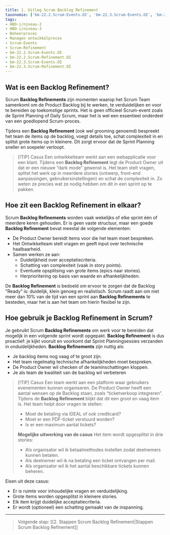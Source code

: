 ```yaml
---
title: 1. Uitleg Scrum Backlog Refinement
taxonomie: ['bm-22.2.Scrum-Events.OI', 'bm-22.3.Scrum-Events.OI', 'bm-22.2.Scrum-Refinement.OI', 'bm-22.3.Scrum-Refinement.OI']
tags:
- HBO-i/niveau-2
- HBO-i/niveau-3
- Beheerproces
- Managen ontwikkelproces
- Scrum-Events
- Scrum-Refinement
- bm-22.2.Scrum-Events.OI
- bm-22.2.Scrum-Refinement.OI
- bm-22.3.Scrum-Events.OI
- bm-22.3.Scrum-Refinement.OI
---
```


## Wat is een Backlog Refinement?
Scrum **Backlog Refinements** zijn momenten waarop het Scrum Team samenkomt om de Product Backlog bij te werken, te verduidelijken en voor te bereiden op toekomstige sprints. Het is geen officieel Scrum-event zoals de Sprint Planning of Daily Scrum, maar het is wel een essentieel onderdeel van een goedlopend Scrum-proces.

Tijdens een **Backlog Refinement** (ook wel grooming genoemd) bespreekt het team de items op de backlog, voegt details toe, schat complexiteit in en splitst grote items op in kleinere. Dit zorgt ervoor dat de Sprint Planning sneller en soepeler verloopt.

> [!TIP] Casus
> Een ontwikkelteam werkt aan een webapplicatie voor een klant. Tijdens een **Backlog Refinement** legt de Product Owner uit dat er een nieuwe “dark mode” gewenst is. Het team stelt vragen, splitst het werk op in meerdere stories (ontwerp, front-end aanpassingen, gebruikersinstellingen) en schat de complexiteit in. Zo weten ze precies wat ze nodig hebben om dit in een sprint op te pakken.

## Hoe zit een Backlog Refinement in elkaar?
Scrum **Backlog Refinements** worden vaak wekelijks of elke sprint één of meerdere keren gehouden. Er is geen vaste structuur, maar een goede **Backlog Refinement** bevat meestal de volgende elementen:
- De Product Owner bereidt items voor die het team moet bespreken.
- Het Ontwikkelteam stelt vragen en geeft input over technische haalbaarheid.
- Samen werken ze aan:
	- Duidelijkheid over acceptatiecriteria.
	- Schatting van complexiteit (vaak in story points).
	- Eventuele opsplitsing van grote items (epics naar stories).
	- Herprioritering op basis van waarde en afhankelijkheden.

De **Backlog Refinement** is bedoeld om ervoor te zorgen dat de Backlog "Ready" is: duidelijk, klein genoeg en realistisch. Scrum raadt aan om niet meer dan 10% van de tijd van een sprint aan **Backlog Refinements** te besteden, maar het is aan het team om hierin flexibel te zijn.

## Hoe gebruik je Backlog Refinement in Scrum?
Je gebruikt Scrum **Backlog Refinements** om werk voor te bereiden dat mogelijk in een volgende sprint wordt opgepakt. **Backlog Refinement** is dus proactief: je kijkt vooruit en voorkomt dat Sprint Planningsessies verzanden in onduidelijkheden.
**Backlog Refinements** zijn nuttig als:
- Je backlog items nog vaag of te groot zijn.
- Het team regelmatig technische afhankelijkheden moet bespreken.
- De Product Owner wil checken of de teaminschattingen kloppen.
- Je als team de kwaliteit van de backlog wil verbeteren

> [!TIP] Casus
> Een team werkt aan een platform waar gebruikers evenementen kunnen organiseren. De Product Owner heeft een aantal wensen op de Backlog staan, zoals “ticketverkoop integreren”. Tijdens de **Backlog Refinement** blijkt dat dit een groot en vaag item is. Het team helpt door vragen te stellen:
> 
> - Moet de betaling via iDEAL of ook creditcard?
> - Moet er een PDF-ticket verstuurd worden?
> - Is er een maximum aantal tickets?
>
> **Mogelijke uitwerking van de casus**
> Het item wordt opgesplitst in drie stories:
> - Als organisator wil ik betaalmethodes instellen zodat deelnemers kunnen betalen.
> - Als deelnemer wil ik na betaling een ticket ontvangen per mail.
> - Als organisator wil ik het aantal beschikbare tickets kunnen beheren.

Eisen uit deze casus:
- Er is ruimte voor inhoudelijke vragen en verduidelijking.
- Grote items worden opgesplitst in kleinere stories.
- Elk item krijgt duidelijke acceptatiecriteria.
- Er wordt (optioneel) een schatting gemaakt van de inspanning.

---

> Volgende stap: [[2. Stappen Scrum Backlog Refinement|Stappen Scrum Backlog Refinement]]
